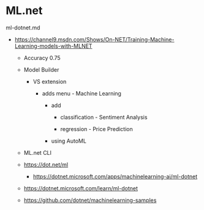 # ML.net

ml-dotnet.md

*   https://channel9.msdn.com/Shows/On-NET/Training-Machine-Learning-models-with-MLNET

    *   Accuracy 0.75

    *   Model Builder

        *   VS extension

            *   adds menu - Machine Learning

                *   add

                    *   classification - Sentiment Analysis

                    *   regression - Price Prediction

                *   using AutoML

    *   ML.net CLI 

    *   https://dot.net/ml

        *   https://dotnet.microsoft.com/apps/machinelearning-ai/ml-dotnet

    *   https://dotnet.microsoft.com/learn/ml-dotnet

    *   https://github.com/dotnet/machinelearning-samples

    

